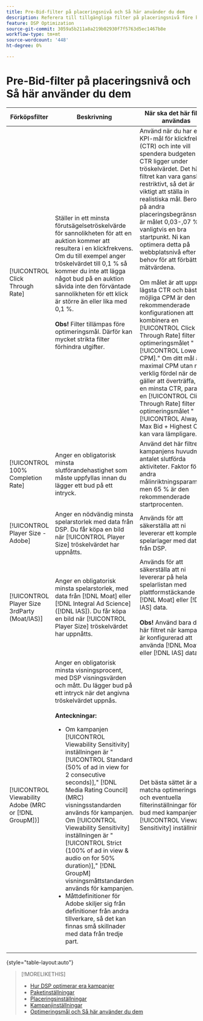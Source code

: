 ```yaml
---
title: Pre-Bid-filter på placeringsnivå och Så här använder du dem
description: Referera till tillgängliga filter på placeringsnivå före köp och se hur du använder dem.
feature: DSP Optimization
source-git-commit: 3059a5b211a8a219b02930f7f5763d5ec1467b8e
workflow-type: tm+mt
source-wordcount: '448'
ht-degree: 0%

---
```


# Pre-Bid-filter på placeringsnivå och Så här använder du dem

| Förköpsfilter | Beskrivning | När ska det här filtret användas |
| ---------------| ----------- | ---------------------- |
| [!UICONTROL Click Through Rate] | Ställer in ett minsta förutsägelsetröskelvärde för sannolikheten för att en auktion kommer att resultera i en klickfrekvens. Om du till exempel anger tröskelvärdet till 0,1 % så kommer du inte att lägga något bud på en auktion såvida inte den förväntade sannolikheten för ett klick är större än eller lika med 0,1 %.<br><br><b>Obs!</b> Filter tillämpas före optimeringsmål. Därför kan mycket strikta filter förhindra utgifter. | Använd när du har ett KPI-mål för klickfrekvens (CTR) och inte vill spendera budgeten när CTR ligger under tröskelvärdet. Det här filtret kan vara ganska restriktivt, så det är viktigt att ställa in realistiska mål. Beroende på andra placeringsbegränsningar är målet 0,03-,07 % vanligtvis en bra startpunkt. Ni kan optimera detta på webbplatsnivå efter behov för att förbättra mätvärdena.<br><br>Om målet är att uppnå en lägsta CTR och bästa möjliga CPM är den rekommenderade konfigurationen att kombinera en [!UICONTROL Click Through Rate] filter med optimeringsmålet &quot;[!UICONTROL Lowest CPM].&quot; Om ditt mål är en maximal CPM utan någon verklig fördel när det gäller att överträffa, och en minsta CTR, parar du en [!UICONTROL Click Through Rate] filter med optimeringsmålet &quot;[!UICONTROL Always Max Bid + Highest CTR]&quot; kan vara lämpligare. |
| [!UICONTROL 100% Completion Rate] | Anger en obligatorisk minsta slutförandehastighet som måste uppfyllas innan du lägger ett bud på ett intryck. | Använd det här filtret när kampanjens huvudmål är antalet slutförda aktiviteter. Faktor för andra målinriktningsparametrar, men 65 % är den rekommenderade startprocenten. |
| [!UICONTROL Player Size - Adobe] | Anger en nödvändig minsta spelarstorlek med data från DSP. Du får köpa en bild när [!UICONTROL Player Size] tröskelvärdet har uppnåtts. | Används för att säkerställa att ni levererar ett komplett spelarlager med data från DSP. |
| [!UICONTROL Player Size 3rdParty (Moat/IAS)] | Anger en obligatorisk minsta spelarstorlek, med data från [!DNL Moat] eller [!DNL Integral Ad Science] ([!DNL IAS]). Du får köpa en bild när [!UICONTROL Player Size] tröskelvärdet har uppnåtts. | Används för att säkerställa att ni levererar på hela spelarlistan med plattformstäckande [!DNL Moat] eller [!DNL IAS] data.<br><br><b>Obs!</b> Använd bara det här filtret när kampanjen är konfigurerad att använda [!DNL Moat] eller [!DNL IAS] data. |
| [!UICONTROL Viewability Adobe (MRC or [!DNL GroupM])] | Anger en obligatorisk minsta visningsprocent, med DSP visningsvärden och mått. Du lägger bud på ett intryck när det angivna tröskelvärdet uppnås.<br><br><b>Anteckningar:</b><ul><li>Om kampanjen [!UICONTROL Viewability Sensitivity] inställningen är &quot;[!UICONTROL Standard (50% of ad in view for 2 consecutive seconds)],&quot; [!DNL Media Rating Council] (MRC) visningsstandarden används för kampanjen. Om [!UICONTROL Viewability Sensitivity] inställningen är &quot;[!UICONTROL Strict (100% of ad in view & audio on for 50% duration)],&quot; [!DNL GroupM] visningsmåttstandarden används för kampanjen.</li><li>Måttdefinitioner för Adobe skiljer sig från definitioner från andra tillverkare, så det kan finnas små skillnader med data från tredje part.</li></ul> | Det bästa sättet är att matcha optimeringsmålet och eventuella filterinställningar före bud med kampanjens [!UICONTROL Viewability Sensitivity] inställning. |

{style=&quot;table-layout:auto&quot;}

>[!MORELIKETHIS]
>
>* [Hur DSP optimerar era kampanjer](optimization-how-dsp-optimizes-campaigns.md)
>* [Paketinställningar](/help/dsp/campaign-management/packages/package-settings.md)
>* [Placeringsinställningar](/help/dsp/campaign-management/placements/placement-settings.md)
>* [Kampanjinställningar](/help/dsp/campaign-management/campaigns/campaign-settings.md)
>* [Optimeringsmål och Så här använder du dem](optimization-goals.md)

